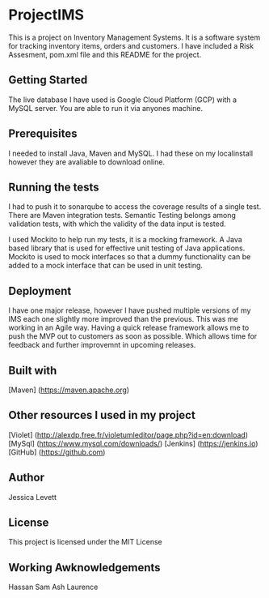 # ProjectIMS

This is a project on Inventory Management Systems. It is a software system for tracking inventory items, orders and customers. I have included a Risk Assesment, pom.xml file and this README for the project.

## Getting Started

The live database I have used is Google Cloud Platform (GCP) with a MySQL server. You are able to run it via anyones machine.

## Prerequisites

I needed to install Java, Maven and MySQL. I had these on my localinstall however they are avaliable to download online.

## Running the tests

I had to push it to sonarqube to access the coverage results of a single test.
There are Maven integration tests.
Semantic Testing belongs among validation tests, with which the validity of the data input is tested. 

I used Mockito to help run my tests, it is a mocking framework. A Java based library that is used for effective unit testing of Java applications. Mockito is used to mock interfaces so that a dummy functionality can be added to a mock interface that can be used in unit testing. 

## Deployment

I have one major release, however I have pushed multiple versions of my IMS each one slightly more improved than the previous. This was me working in an Agile way. Having a quick release framework allows me to push the MVP out to customers as soon as possible. Which allows time for feedback and further improvemnt in upcoming releases. 

## Built with 
[Maven] (https://maven.apache.org)


## Other resources I used in my project
[Violet] (http://alexdp.free.fr/violetumleditor/page.php?id=en:download)
[MySql] (https://www.mysql.com/downloads/)
[Jenkins] (https://jenkins.io)
[GitHub] (https://github.com)

## Author 
Jessica Levett 

## License
This project is licensed under the MIT License 

## Working Awknowledgements 
Hassan
Sam 
Ash 
Laurence 



